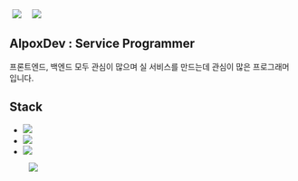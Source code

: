 <div>
<img src="https://img.shields.io/badge/w.nth1222@gmail.com-EA4335?style=for-the-badge&logo=gmail&logoColor=ffffff"
  style="height: auto; margin-left: 5px; margin-right: 5px;"/>
  <a href="https://instagram.com/notae__o_o/">
    <img 
        src="http://img.shields.io/badge/-Instagram-black?style=flat&logo=Instagram&link=https://instagram.com/notae__o_o/"
        style="height : auto; margin-left : 10px; margin-right : 10px;"/>
  </a>
</div>

## AlpoxDev : Service Programmer

프론트엔드, 백엔드 모두 관심이 많으며 실 서비스를 만드는데 관심이 많은 프로그래머입니다. 

## Stack

-  <img src="https://img.shields.io/badge/java-007396?style=for-the-badge&logo=java&logoColor=white"/>
-  <img src="https://img.shields.io/badge/oracle-F80000?style=for-the-badge&logo=oracle&logoColor=white"> 
-  <img src="https://img.shields.io/badge/springBoot 3.0.5-6DB33F?style=for-the-badge&logo=springboot&logoColor=white"> 


    <img 
        src="http://img.shields.io/badge/-Tech%20Blog-655ced?style=flat&logo=github&link=https://alpox.kr"
        style="height : auto; margin-left : 10px; margin-right : 10px;"/>
</a>

